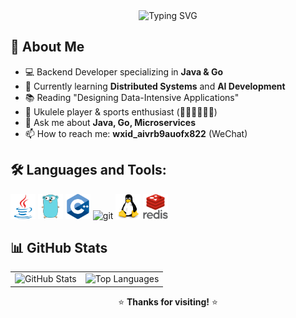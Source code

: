 <div align="center">

<img src="https://readme-typing-svg.herokuapp.com?font=Fira+Code&pause=1000&color=36BCF7&center=true&vCenter=true&width=435&lines=Always+learning%2C+always+coding" alt="Typing SVG" />

</div>

## 🚀 About Me

- 💻 Backend Developer specializing in **Java & Go**
- 🌱 Currently learning **Distributed Systems** and **AI Development**
- 📚 Reading "Designing Data-Intensive Applications"
- 🎸 Ukulele player & sports enthusiast (🏃‍♂️🚴‍♂️🏊‍♂️)
- 💬 Ask me about **Java, Go, Microservices**
- 📫 How to reach me: **wxid_aivrb9auofx822** (WeChat)

## 🛠️ Languages and Tools:

<p align="left">
<img src="https://raw.githubusercontent.com/devicons/devicon/master/icons/java/java-original.svg" alt="java" width="40" height="40"/>
<img src="https://raw.githubusercontent.com/devicons/devicon/master/icons/go/go-original.svg" alt="go" width="40" height="40"/>
<img src="https://raw.githubusercontent.com/devicons/devicon/master/icons/cplusplus/cplusplus-original.svg" alt="cplusplus" width="40" height="40"/>
<img src="https://www.vectorlogo.zone/logos/git-scm/git-scm-icon.svg" alt="git" width="40" height="40"/>
<img src="https://raw.githubusercontent.com/devicons/devicon/master/icons/linux/linux-original.svg" alt="linux" width="40" height="40"/>
<img src="https://raw.githubusercontent.com/devicons/devicon/master/icons/redis/redis-original-wordmark.svg" alt="redis" width="40" height="40"/>
</p>

## 📊 GitHub Stats

<div align="center">
<table>
<tr>
<td>
<img src="https://github-readme-stats.vercel.app/api?username=tanzhilangnw&show_icons=true&theme=radical&hide_border=true&count_private=true" alt="GitHub Stats" />
</td>
<td>
<img src="https://github-readme-stats.vercel.app/api/top-langs/?username=tanzhilangnw&layout=compact&theme=radical&hide_border=true" alt="Top Languages" />
</td>
</tr>
</table>
</div>

<div align="center">

⭐️ **Thanks for visiting!** ⭐️
</div>
